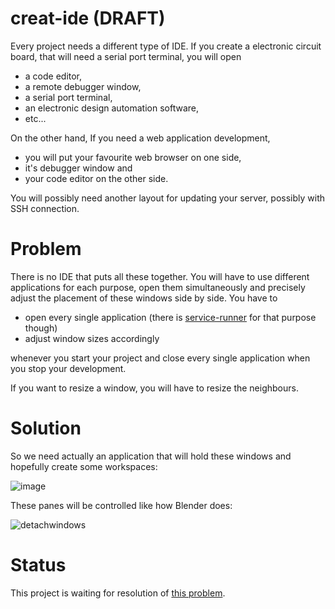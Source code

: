 # creat-ide (DRAFT)

Every project needs a different type of IDE. If you create a electronic circuit board, that will need a serial port terminal, you will open 

- a code editor, 
- a remote debugger window, 
- a serial port terminal, 
- an electronic design automation software, 
- etc... 

On the other hand, If you need a web application development, 

- you will put your favourite web browser on one side, 
- it's debugger window and 
- your code editor on the other side. 

You will possibly need another layout for updating your server, possibly with SSH connection.

# Problem

There is no IDE that puts all these together. You will have to use different applications for each purpose, open them simultaneously and precisely adjust the placement of these windows side by side. You have to 

- open every single application (there is [service-runner](https://github.com/aktos-io/service-runner) for that purpose though)
- adjust window sizes accordingly

whenever you start your project and close every single application when you stop your development. 

If you want to resize a window, you will have to resize the neighbours.

# Solution 

So we need actually an application that will hold these windows and hopefully create some workspaces: 

![image](https://user-images.githubusercontent.com/6639874/34055183-20574e76-e1df-11e7-9e29-3cf3ff5a7a51.png)

These panes will be controlled like how Blender does:

![detachwindows](https://user-images.githubusercontent.com/6639874/34056304-8594d002-e1e3-11e7-95b8-c5f3b4c6a25e.gif)


# Status

This project is waiting for resolution of [this problem](https://stackoverflow.com/questions/29948105/how-to-embed-an-application-into-another-application-dynamically).
